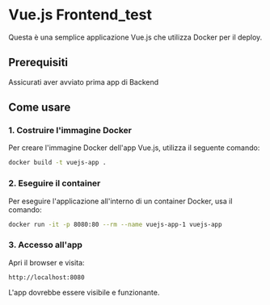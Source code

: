 # Vue.js Frontend_test

Questa è una semplice applicazione Vue.js che utilizza Docker per il deploy.

## Prerequisiti

Assicurati aver avviato prima app di Backend

## Come usare

### 1. Costruire l'immagine Docker

Per creare l'immagine Docker dell'app Vue.js, utilizza il seguente comando:

```bash
docker build -t vuejs-app .
```

### 2. Eseguire il container

Per eseguire l'applicazione all'interno di un container Docker, usa il comando:

```bash
docker run -it -p 8080:80 --rm --name vuejs-app-1 vuejs-app
```

### 3. Accesso all'app

Apri il browser e visita:

```
http://localhost:8080
```

L'app dovrebbe essere visibile e funzionante.
